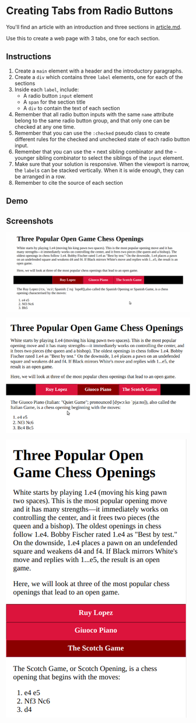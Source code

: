 # Creating Tabs from Radio Buttons

You'll find an article with an introduction and three sections in [article.md](article.md).

Use this to create a web page with 3 tabs, one for each section.

## Instructions
 1. Create a `main` element with a header and the introductory paragraphs.
 2. Create a `div` which contains three `label` elements, one for each of the sections
 3. Inside each `label`, include:
    * A radio button `input` element
    * A `span` for the section title
    * A `div` to contain the text of each section
4. Remember that all radio button inputs with the same `name` attribute belong to the same radio button group, and that only one can be checked at any one time.
5. Remember that you can use the `:checked` pseudo class to create different rules for the checked and unchecked state of each radio button input.
6. Remember that you can use the `+` next sibling combinator and the  `~` younger sibling combinator to select the siblings of the `input` element.
7. Make sure that your solution is responsive. When the viewport is narrow, the `label`s can be stacked vertically. When it is wide enough, they can be arranged in a row.
8. Remember to cite the source of each section

## Demo

## Screenshots
![Desktop](images/desktop.png)

![Tablet](images/tablet.png)

![Mobile](images/mobile.png)
